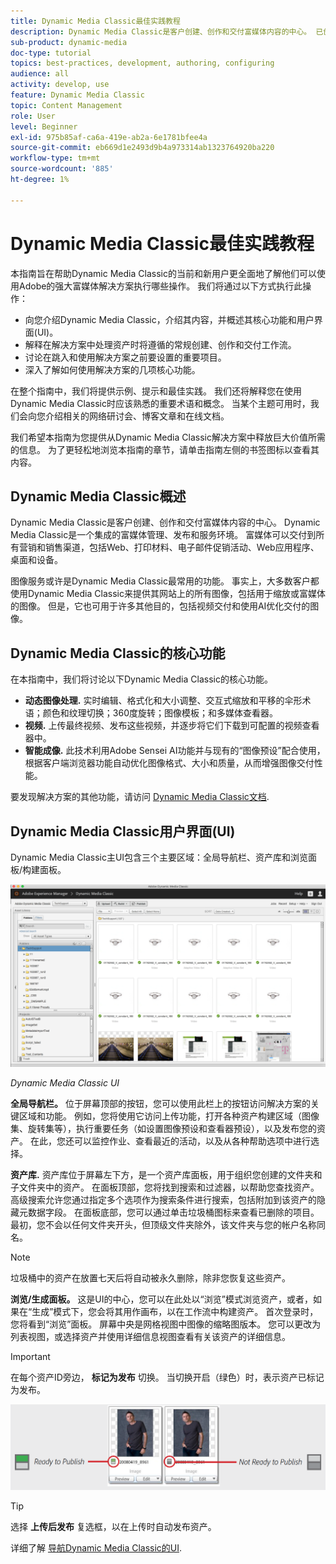 ```yaml
---
title: Dynamic Media Classic最佳实践教程
description: Dynamic Media Classic是客户创建、创作和交付富媒体内容的中心。 已创建此最佳实践教程，以帮助Dynamic Media Classic的当前和新用户更全面地了解他们可以使用Adobe这一功能强大的富媒体解决方案执行哪些操作。 在本教程的这一部分中，您将学习Dynamic Media Classic的概念，并简要了解其核心功能和用户界面。
sub-product: dynamic-media
doc-type: tutorial
topics: best-practices, development, authoring, configuring
audience: all
activity: develop, use
feature: Dynamic Media Classic
topic: Content Management
role: User
level: Beginner
exl-id: 975b85af-ca6a-419e-ab2a-6e1781bfee4a
source-git-commit: eb669d1e2493d9b4a973314ab1323764920ba220
workflow-type: tm+mt
source-wordcount: '885'
ht-degree: 1%

---
```


# Dynamic Media Classic最佳实践教程

本指南旨在帮助Dynamic Media Classic的当前和新用户更全面地了解他们可以使用Adobe的强大富媒体解决方案执行哪些操作。 我们将通过以下方式执行此操作：

- 向您介绍Dynamic Media Classic，介绍其内容，并概述其核心功能和用户界面(UI)。
- 解释在解决方案中处理资产时将遵循的常规创建、创作和交付工作流。
- 讨论在跳入和使用解决方案之前要设置的重要项目。
- 深入了解如何使用解决方案的几项核心功能。

在整个指南中，我们将提供示例、提示和最佳实践。 我们还将解释您在使用Dynamic Media Classic时应该熟悉的重要术语和概念。 当某个主题可用时，我们会向您介绍相关的网络研讨会、博客文章和在线文档。

我们希望本指南为您提供从Dynamic Media Classic解决方案中释放巨大价值所需的信息。 为了更轻松地浏览本指南的章节，请单击指南左侧的书签图标以查看其内容。

## Dynamic Media Classic概述

Dynamic Media Classic是客户创建、创作和交付富媒体内容的中心。 Dynamic Media Classic是一个集成的富媒体管理、发布和服务环境。 富媒体可以交付到所有营销和销售渠道，包括Web、打印材料、电子邮件促销活动、Web应用程序、桌面和设备。

图像服务或许是Dynamic Media Classic最常用的功能。 事实上，大多数客户都使用Dynamic Media Classic来提供其网站上的所有图像，包括用于缩放或富媒体的图像。 但是，它也可用于许多其他目的，包括视频交付和使用AI优化交付的图像。

## Dynamic Media Classic的核心功能

在本指南中，我们将讨论以下Dynamic Media Classic的核心功能。

- **动态图像处理.** 实时编辑、格式化和大小调整、交互式缩放和平移的伞形术语；颜色和纹理切换；360度旋转；图像模板；和多媒体查看器。
- **视频.** 上传最终视频、发布这些视频，并逐步将它们下载到可配置的视频查看器中。
- **智能成像.** 此技术利用Adobe Sensei AI功能并与现有的“图像预设”配合使用，根据客户端浏览器功能自动优化图像格式、大小和质量，从而增强图像交付性能。

要发现解决方案的其他功能，请访问 [Dynamic Media Classic文档](https://experienceleague.adobe.com/docs/dynamic-media-classic/using/intro/introduction.html).

## Dynamic Media Classic用户界面(UI)

Dynamic Media Classic主UI包含三个主要区域：全局导航栏、资产库和浏览面板/构建面板。

![图像](assets/overview/overview-dmc-ui-ew.png)

_Dynamic Media Classic UI_

**全局导航栏。** 位于屏幕顶部的按钮，您可以使用此栏上的按钮访问解决方案的关键区域和功能。 例如，您将使用它访问上传功能，打开各种资产构建区域（图像集、旋转集等），执行重要任务（如设置图像预设和查看器预设），以及发布您的资产。 在此，您还可以监控作业、查看最近的活动，以及从各种帮助选项中进行选择。

**资产库.** 资产库位于屏幕左下方，是一个资产库面板，用于组织您创建的文件夹和子文件夹中的资产。 在面板顶部，您将找到搜索和过滤器，以帮助您查找资产。 高级搜索允许您通过指定多个选项作为搜索条件进行搜索，包括附加到该资产的隐藏元数据字段。 在面板底部，您可以通过单击垃圾桶图标来查看已删除的项目。 最初，您不会以任何文件夹开头，但顶级文件夹除外，该文件夹与您的帐户名称同名。

>[!NOTE]
>
>垃圾桶中的资产在放置七天后将自动被永久删除，除非您恢复这些资产。

**浏览/生成面板。** 这是UI的中心，您可以在此处以“浏览”模式浏览资产，或者，如果在“生成”模式下，您会将其用作画布，以在工作流中构建资产。 首次登录时，您将看到“浏览”面板。 屏幕中央是网格视图中图像的缩略图版本。 您可以更改为列表视图，或选择资产并使用详细信息视图查看有关该资产的详细信息。

>[!IMPORTANT]
>
>在每个资产ID旁边， **标记为发布** 切换。 当切换开启（绿色）时，表示资产已标记为发布。

![图像](assets/overview/overview-mark-for-publish.png)

>[!TIP]
>
>选择 **上传后发布** 复选框，以在上传时自动发布资产。

详细了解 [导航Dynamic Media Classic的UI](https://experienceleague.adobe.com/docs/dynamic-media-classic/using/getting-started/navigation-basics.html).
